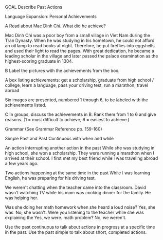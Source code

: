 GOAL Describe Past Actions

Language Expansion: Personal Achievements

A Read about Mac Dinh Chi. What did he achieve?

Mac Dinh Chi was a poor boy from a small village in Viet Nam during the Tran Dynasty. When he was studying in his hometown, he could not afford an oil lamp to read books at night. Therefore, he put fireflies into eggshells and used their light to read the pages. With great dedication, he became a leading scholar in the village and later passed the palace examination as the highest-scoring graduate in 1304.

B Label the pictures with the achievements from the box.

A box listing achievements: get a scholarship, graduate from high school / college, learn a language, pass your driving test, run a marathon, travel abroad

Six images are presented, numbered 1 through 6, to be labeled with the achievements listed.

C In groups, discuss the achievements in B. Rank them from 1 to 6 and give reasons. (1 = most difficult to achieve, 6 = easiest to achieve.)

Grammar (See Grammar Reference pp. 159-160)

Simple Past and Past Continuous with when and while

An action interrupting another action in the past
While she was studying in high school, she won a scholarship.
They were running a marathon when I arrived at their school.
I first met my best friend while I was traveling abroad a few years ago.

Two actions happening at the same time in the past
While I was learning English, he was preparing for his driving test.

We weren't chatting when the teacher came into the classroom.
David wasn't watching TV while his mom was cooking dinner for the family.
He was helping her.

Was she doing her math homework when she heard a loud noise?    Yes, she was.
                                                                                No, she wasn't.
Were you listening to the teacher while she was explaining the    Yes, we were.
math problem?                                                                No, we weren't.

Use the past continuous to talk about actions in progress at a specific time in the past.
Use the past simple to talk about short, completed actions.